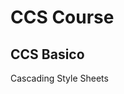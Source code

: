# CCS Course

## CCS Basico

Cascading Style Sheets
<!--stackedit_data:
eyJoaXN0b3J5IjpbLTMxNDI3MDM4NywtMTk4ODQwMjA2MywtMT
UyODMzNzc4NV19
-->